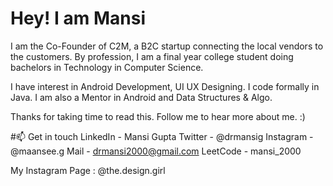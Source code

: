 # Hey! I am Mansi

I am the Co-Founder of C2M, a B2C startup connecting the local vendors to the customers. By profession, I am a final year college student doing bachelors in Technology in Computer Science.

I have interest in Android Development, UI UX Designing. I code formally in Java. I am also a Mentor in Android and Data Structures & Algo.

Thanks for taking time to read this. Follow me to hear more about me. :)

#📫 Get in touch
LinkedIn - Mansi Gupta
Twitter - @drmansig
Instagram - @maansee.g
Mail - drmansi2000@gmail.com
LeetCode - mansi_2000

My Instagram Page : @the.design.girl
